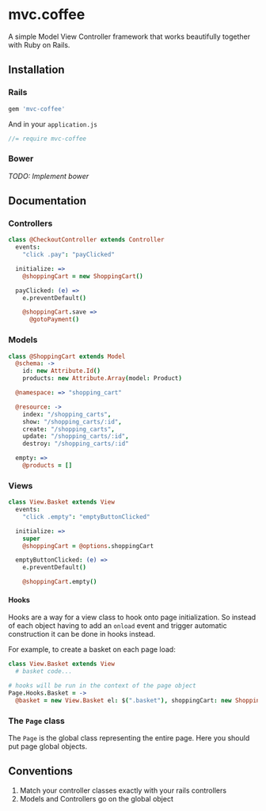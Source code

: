 # mvc.coffee

A simple Model View Controller framework that works beautifully together with Ruby on Rails.

## Installation

### Rails

```ruby
gem 'mvc-coffee'
```

And in your `application.js`

```js
//= require mvc-coffee
```

### Bower

*TODO: Implement bower*

## Documentation

### Controllers

```coffeescript
class @CheckoutController extends Controller
  events:
    "click .pay": "payClicked"

  initialize: =>
    @shoppingCart = new ShoppingCart()

  payClicked: (e) =>
    e.preventDefault()

    @shoppingCart.save =>
      @gotoPayment()
```

### Models

```coffeescript
class @ShoppingCart extends Model
  @schema: ->
    id: new Attribute.Id()
    products: new Attribute.Array(model: Product)

  @namespace: => "shopping_cart"

  @resource: ->
    index: "/shopping_carts",
    show: "/shopping_carts/:id",
    create: "/shopping_carts",
    update: "/shopping_carts/:id",
    destroy: "/shopping_carts/:id"

  empty: =>
    @products = []
```

### Views

```coffeescript
class View.Basket extends View
  events:
    "click .empty": "emptyButtonClicked"

  initialize: =>
    super
    @shoppingCart = @options.shoppingCart

  emptyButtonClicked: (e) =>
    e.preventDefault()

    @shoppingCart.empty()
```

#### Hooks

Hooks are a way for a view class to hook onto page initialization. So instead of each object having to add an `onload` event and trigger automatic construction it can be done in hooks instead.

For example, to create a basket on each page load:

```coffeescript
class View.Basket extends View
  # basket code...

# hooks will be run in the context of the page object
Page.Hooks.Basket = ->
  @basket = new View.Basket el: $(".basket"), shoppingCart: new ShoppingCart()
```

### The `Page` class

The `Page` is the global class representing the entire page. Here you should put page global objects.

## Conventions

1. Match your controller classes exactly with your rails controllers
2. Models and Controllers go on the global object


